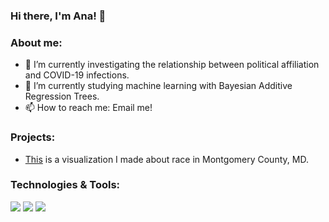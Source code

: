 ### Hi there, I'm Ana! 👋


### About me:

- 🔭 I’m currently investigating the relationship between political affiliation and COVID-19 infections. 
- 🌱 I’m currently studying machine learning with Bayesian Additive Regression Trees. 
- 📫 How to reach me: Email me!

### Projects:
- [This](http://rpubs.com/ab_cstr/montcounty) is a visualization I made about race in Montgomery County, MD.




### Technologies & Tools:

![](https://img.shields.io/badge/<Code>-<Python>-informational?style=flat&logo=<LOGO_NAME>&logoColor=white&color=2bbc8a)
![](https://img.shields.io/badge/<Code>-<C>-informational?style=flat&logo=<LOGO_NAME>&logoColor=white&color=2bbc8a)
![](https://img.shields.io/badge/<Code>-<R>-informational?style=flat&logo=<LOGO_NAME>&logoColor=white&color=2bbc8a)



